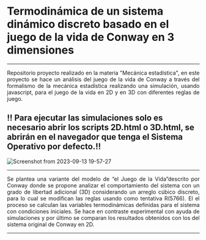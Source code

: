 # Termodinámica de un sistema dinámico discreto basado en el juego de la vida de Conway en 3 dimensiones
---
<p align = "justify">
Repositorio proyecto realizado en la materia "Mecánica estadística", en este proyecto se hace un análisis del juego de la vida de Conway a través del formalismo de la mecánica estadística realizando una simulación, usando javascript, para el juego de la vida en 2D y en 3D con diferentes reglas de juego. 
</p>

**:bangbang: Para ejecutar las simulaciones solo es necesario abrir los scripts 2D.html o 3D.html, se abrirán en el navegador que tenga el Sistema Operativo por defecto.:bangbang:**
---

![Screenshot from 2023-09-13 19-57-27](https://github.com/Jh0mpis/Termodin-mica-de-un-sistema-din-mico-discreto-basado-en-el-juego-de-la-vida-de-Conway/assets/69327674/0161d7e3-d019-4cca-ba38-c5c2eba9069c)

---

<p align = "justify">
Se plantea una variante del modelo de “el Juego de la Vida”descrito por Conway donde se propone analizar el comportamiento del sistema con un grado de libertad adicional (3D) considerando un arreglo cúbico discreto, para lo cual se modifican las reglas usando como tentativa R(5766). El el proceso se calculan las variables termodinámicas definidas para el sistema con condiciones iniciales. Se hace en contraste experimental con ayuda de simulaciones y por último se comparan los resultados obtenidos con los del sistema original de Conway en 2D.
</p>

---
